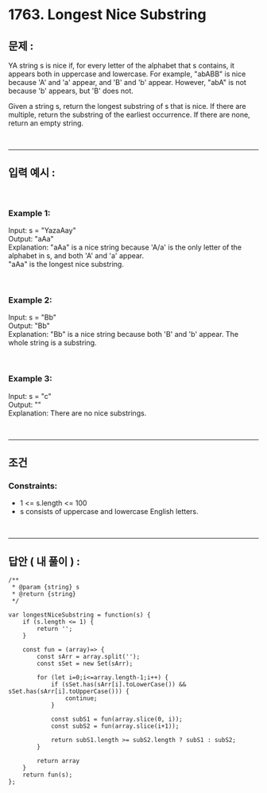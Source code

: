 # 1763. Longest Nice Substring

## 문제 :

YA string s is nice if, for every letter of the alphabet that s contains, it appears both in uppercase and lowercase. For example, "abABB" is nice because 'A' and 'a' appear, and 'B' and 'b' appear. However, "abA" is not because 'b' appears, but 'B' does not.

Given a string s, return the longest substring of s that is nice. If there are multiple, return the substring of the earliest occurrence. If there are none, return an empty string.

<br/>

---

## 입력 예시 :

<br/>

### Example 1:

Input: s = "YazaAay"
<br/>
Output: "aAa"
<br/>
Explanation: "aAa" is a nice string because 'A/a' is the only letter of the alphabet in s, and both 'A' and 'a' appear.
<br/>
"aAa" is the longest nice substring.

<br/>

### Example 2:

Input: s = "Bb"
<br/>
Output: "Bb"
<br/>
Explanation: "Bb" is a nice string because both 'B' and 'b' appear. The whole string is a substring.

<br/>

### Example 3:

Input: s = "c"
<br/>
Output: ""
<br/>
Explanation: There are no nice substrings.

<br/>

---

## 조건

### Constraints:

- 1 <= s.length <= 100
  <br/>
- s consists of uppercase and lowercase English letters.

<br/>

---

## 답안 ( 내 풀이 ) :

```
/**
 * @param {string} s
 * @return {string}
 */

var longestNiceSubstring = function(s) {
    if (s.length <= 1) {
        return '';
    }

    const fun = (array)=> {
        const sArr = array.split('');
        const sSet = new Set(sArr);

        for (let i=0;i<=array.length-1;i++) {
            if (sSet.has(sArr[i].toLowerCase()) && sSet.has(sArr[i].toUpperCase())) {
                continue;
            }

            const subS1 = fun(array.slice(0, i));
            const subS2 = fun(array.slice(i+1));

            return subS1.length >= subS2.length ? subS1 : subS2;
        }

        return array
    }
    return fun(s);
};

```
